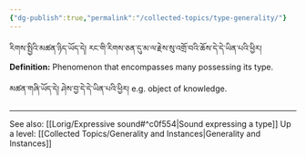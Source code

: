 ```yaml
---
{"dg-publish":true,"permalink":"/collected-topics/type-generality/"}
---
```


རིགས་སྤྱིའི་མཚན་ཉིད་ཡོད་དེ། རང་གི་རིགས་ཅན་དུ་མ་ལ་རྗེས་སུ་འགྲོ་བའི་ཆོས་དེ་དེ་ཡིན་པའི་ཕྱིར།
**Definition:** Phenomenon that encompasses many possessing its type.

མཚན་གཞི་ཡོད་དེ། ཤེས་བྱ་དེ་དེ་ཡིན་པའི་ཕྱིར།
e.g. object of knowledge.

---
See also: [[Lorig/Expressive sound#^c0f554\|Sound expressing a type]]
Up a level: [[Collected Topics/Generality and Instances\|Generality and Instances]]